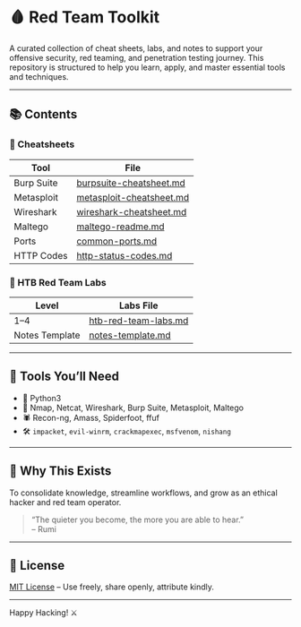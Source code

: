 # 🩸 Red Team Toolkit

A curated collection of cheat sheets, labs, and notes to support your offensive security, red teaming, and penetration testing journey. This repository is structured to help you learn, apply, and master essential tools and techniques.

---

## 📚 Contents

### 📁 Cheatsheets

| Tool         | File                                    |
|--------------|------------------------------------------|
| Burp Suite   | [burpsuite-cheatsheet.md](toolsCheatSheets/burpsuite.md) |
| Metasploit   | [metasploit-cheatsheet.md](toolsCheatSheets/metasploit.md) |
| Wireshark    | [wireshark-cheatsheet.md](toolsCheatSheets/wireshark.md) |
| Maltego      | [maltego-readme.md](toolsCheatSheets/maltego.md) |
| Ports        | [common-ports.md](cheatSheets/common-ports.md) |
| HTTP Codes   | [http-status-codes.md](cheatSheets/http-status-codes.md) |

### 🔬 HTB Red Team Labs

| Level | Labs File                                   |
|-------|---------------------------------------------|
| 1–4   | [htb-red-team-labs.md](labs/htb-red-team-labs.md) |
| Notes Template | [notes-template.md](labs/notes-template.md) |

---

## 🔧 Tools You’ll Need

- 🐍 Python3
- 📡 Nmap, Netcat, Wireshark, Burp Suite, Metasploit, Maltego
- 🕷️ Recon-ng, Amass, Spiderfoot, ffuf
- 🛠️ `impacket`, `evil-winrm`, `crackmapexec`, `msfvenom`, `nishang`

---

## 🧠 Why This Exists

To consolidate knowledge, streamline workflows, and grow as an ethical hacker and red team operator.

> “The quieter you become, the more you are able to hear.”  
> – Rumi

---

## 🪪 License

[MIT License](LICENSE) – Use freely, share openly, attribute kindly.

---

Happy Hacking! ⚔️
